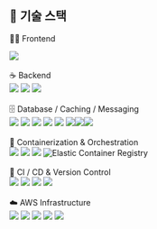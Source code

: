 
## 🚀 기술 스택

🧑‍💻 Frontend
<div align="left"> <img src="https://img.shields.io/badge/React-61DAFB?style=for-the-badge&logo=react&logoColor=black"> </div><br>
☕ Backend
<div align="left"> <img src="https://img.shields.io/badge/Java-007396?style=for-the-badge&logo=java&logoColor=white"> <img src="https://img.shields.io/badge/Spring-6DB33F?style=for-the-badge&logo=spring&logoColor=white"> <img src="https://img.shields.io/badge/Spring Boot-6DB33F?style=for-the-badge&logo=springboot&logoColor=white"> </div><br>
🗄️ Database / Caching / Messaging
<div align="left"> <img src="https://img.shields.io/badge/MySQL-4479A1?style=for-the-badge&logo=mysql&logoColor=white"> <img src="https://img.shields.io/badge/Redis-DC382D?style=for-the-badge&logo=redis&logoColor=white"> <img src="https://img.shields.io/badge/Amazon ElastiCache-FF9900?style=for-the-badge&logo=redis&logoColor=white"> <img src="https://img.shields.io/badge/Amazon MQ-FF9900?style=for-the-badge&logo=apacheactivemq&logoColor=white"> <img src="https://img.shields.io/badge/Oracle-4479A1?style=for-the-badge&logo=mysql&logoColor=white"> <img src="https://img.shields.io/badge/Tibero-4479A1?style=for-the-badge&logo=mysql&logoColor=white"><img src="https://img.shields.io/badge/PostgreSQL-4479A1?style=for-the-badge&logo=mysql&logoColor=white"><img src="https://img.shields.io/badge/MariaDB-4479A1?style=for-the-badge&logo=mysql&logoColor=white"></div><br>
🐳 Containerization & Orchestration
<div align="left"> <img src="https://img.shields.io/badge/Docker-2496ED?style=for-the-badge&logo=docker&logoColor=white"> <img src="https://img.shields.io/badge/Kubernetes-326CE5?style=for-the-badge&logo=kubernetes&logoColor=white"> <img src="https://img.shields.io/badge/ArgoCD-EF7B4D?style=for-the-badge&logo=argo&logoColor=white"> <img src="https://img.shields.io/badge/AWS ECR-FF9900?style=for-the-badge&logo=amazonaws&logoColor=white" title="Elastic Container Registry"> </div><br>
🔄 CI / CD & Version Control
<div align="left"> <img src="https://img.shields.io/badge/GitHub Actions-2088FF?style=for-the-badge&logo=githubactions&logoColor=white"> <img src="https://img.shields.io/badge/Jenkins-D24939?style=for-the-badge&logo=jenkins&logoColor=white"> <img src="https://img.shields.io/badge/GitHub-181717?style=for-the-badge&logo=github&logoColor=white"> <img src="https://img.shields.io/badge/Git-F05032?style=for-the-badge&logo=git&logoColor=white"> </div><br>
☁️ AWS Infrastructure
<div align="left"> <img src="https://img.shields.io/badge/Amazon EC2-FF9900?style=for-the-badge&logo=amazonaws&logoColor=white"> <img src="https://img.shields.io/badge/Amazon S3-569A31?style=for-the-badge&logo=amazonaws&logoColor=white"> <img src="https://img.shields.io/badge/Route 53-FF9900?style=for-the-badge&logo=amazonaws&logoColor=white"> <img src="https://img.shields.io/badge/CloudFront-FF9900?style=for-the-badge&logo=amazonaws&logoColor=white"> <img src="https://img.shields.io/badge/Amazon_EKS-FF9900?style=for-the-badge&logo=amazonaws&logoColor=white">  </div>
  
